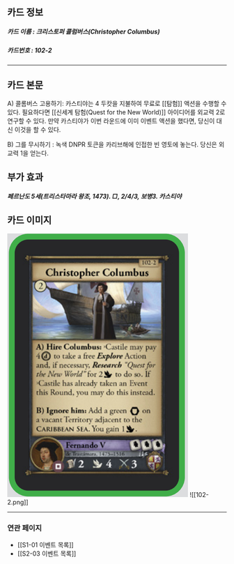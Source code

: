 ## 카드 정보
##### 카드 이름 : 크리스토퍼 콜럼버스(Christopher Columbus)
##### 카드번호 : 102-2
---
## 카드 본문

A) 콜롬버스 고용하기: 카스티야는 4 두캇을 지불하여 무료로 [[탐험]] 액션을 수행할 수 있다. 필요하다면 [[신세계 탐험(Quest for the New World)]] 아이디어를 외교력 2로 연구할 수 있다. 만약 카스티야가 이번 라운드에 이미 이벤트 액션을 했다면, 당신이 대신 이것을 할 수 있다.

B) 그를 무시하기 : 녹색 DNPR 토큰을 카리브해에 인접한 빈 영토에 놓는다. 당신은 외교력 1을 얻는다.

## 부가 효과
##### 페르난도 5세(트리스타마라 왕조, 1473). □, 2/4/3, 보병3. 카스티야

## 카드 이미지
<img src="\Assets\102-2.png"/>
![[102-2.png]]

--- 

### 연관 페이지
- [[S1-01 이벤트 목록]]
- [[S2-03 이벤트 목록]]
